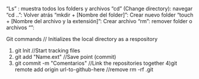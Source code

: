 “Ls” : muestra todos los folders y archivos
“cd” (Change directory): navegar 
“cd ..”: Volver atrás
“mkdir + [Nombre del folder]”: Crear nuevo folder
“touch + [Nombre del archivo y la extensión]”: Crear archivo
“rm”: remover folder o archivos
“”:

Git commands
// Initializes the local directory as a respository
1) git Init
//Start tracking files
2) git add "Name.ext"
//Save point (commit)
3) git commit -m "Comentarios"
//Link the repositories together
4)git remote add origin url-to-github-here
//remove 
rm -rf .git
